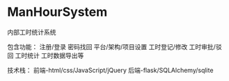 # ManHourSystem
内部工时统计系统

包含功能：
注册/登录
密码找回
平台/架构/项目设置
工时登记/修改
工时审批/驳回
工时统计
工时数据导出等

技术栈：
前端-html/css/JavaScript/jQuery
后端-flask/SQLAlchemy/sqlite
